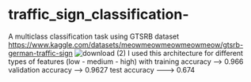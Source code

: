 # traffic_sign_classification-
A multiclass classification task using GTSRB dataset https://www.kaggle.com/datasets/meowmeowmeowmeowmeow/gtsrb-german-traffic-sign
![download (2)](https://user-images.githubusercontent.com/56107521/186540938-84ab0613-6299-49ef-bf29-36bc3168eb8d.png)
I used this architecture for different types of features (low - medium - high)
with 
training accuracy --> 0.966
validation accuracy --> 0.9627
test accuracy ---> 0.674
